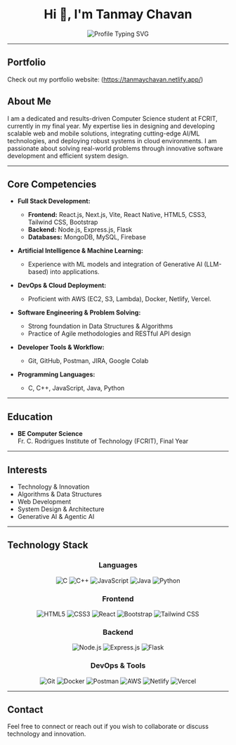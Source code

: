 <h1 align="center">Hi 👋, I'm Tanmay Chavan</h1>

<div align="center">
  <img src="https://readme-typing-svg.herokuapp.com?font=Fira+Code&weight=600&size=28&pause=1000&color=00D9FF&center=true&vCenter=true&width=600&lines=Full+Stack+Developer;Computer+Science+Student;Problem+Solver;AI/ML+Enthusiast" alt="Profile Typing SVG">
</div>

---
## Portfolio
Check out my portfolio website: (https://tanmaychavan.netlify.app/)
## About Me

I am a dedicated and results-driven Computer Science student at FCRIT, currently in my final year. My expertise lies in designing and developing scalable web and mobile solutions, integrating cutting-edge AI/ML technologies, and deploying robust systems in cloud environments. I am passionate about solving real-world problems through innovative software development and efficient system design.

---

## Core Competencies

- **Full Stack Development:**  
  - **Frontend:** React.js, Next.js, Vite, React Native, HTML5, CSS3, Tailwind CSS, Bootstrap  
  - **Backend:** Node.js, Express.js, Flask  
  - **Databases:** MongoDB, MySQL, Firebase

- **Artificial Intelligence & Machine Learning:**  
  - Experience with ML models and integration of Generative AI (LLM-based) into applications.

- **DevOps & Cloud Deployment:**  
  - Proficient with AWS (EC2, S3, Lambda), Docker, Netlify, Vercel.

- **Software Engineering & Problem Solving:**  
  - Strong foundation in Data Structures & Algorithms  
  - Practice of Agile methodologies and RESTful API design

- **Developer Tools & Workflow:**  
  - Git, GitHub, Postman, JIRA, Google Colab

- **Programming Languages:**  
  - C, C++, JavaScript, Java, Python

---

## Education

- **BE Computer Science**  
  Fr. C. Rodrigues Institute of Technology (FCRIT), Final Year

---

## Interests

- Technology & Innovation
- Algorithms & Data Structures
- Web Development
- System Design & Architecture
- Generative AI & Agentic AI

---

## Technology Stack

<div align="center">

### Languages
![C](https://img.shields.io/badge/C-00599C?style=for-the-badge&logo=c&logoColor=white)
![C++](https://img.shields.io/badge/C++-00599C?style=for-the-badge&logo=cplusplus&logoColor=white)
![JavaScript](https://img.shields.io/badge/JavaScript-F7DF1E?style=for-the-badge&logo=javascript&logoColor=black)
![Java](https://img.shields.io/badge/Java-ED8B00?style=for-the-badge&logo=java&logoColor=white)
![Python](https://img.shields.io/badge/Python-3776AB?style=for-the-badge&logo=python&logoColor=white)

### Frontend
![HTML5](https://img.shields.io/badge/HTML5-E34F26?style=for-the-badge&logo=html5&logoColor=white)
![CSS3](https://img.shields.io/badge/CSS3-1572B6?style=for-the-badge&logo=css3&logoColor=white)
![React](https://img.shields.io/badge/React-20232A?style=for-the-badge&logo=react&logoColor=61DAFB)
![Bootstrap](https://img.shields.io/badge/Bootstrap-563D7C?style=for-the-badge&logo=bootstrap&logoColor=white)
![Tailwind CSS](https://img.shields.io/badge/Tailwind_CSS-38B2AC?style=for-the-badge&logo=tailwind-css&logoColor=white)

### Backend
![Node.js](https://img.shields.io/badge/Node.js-43853D?style=for-the-badge&logo=node.js&logoColor=white)
![Express.js](https://img.shields.io/badge/Express.js-404D59?style=for-the-badge&logo=express&logoColor=white)
![Flask](https://img.shields.io/badge/Flask-000000?style=for-the-badge&logo=flask&logoColor=white)

### DevOps & Tools
![Git](https://img.shields.io/badge/Git-F05032?style=for-the-badge&logo=git&logoColor=white)
![Docker](https://img.shields.io/badge/Docker-2496ED?style=for-the-badge&logo=docker&logoColor=white)
![Postman](https://img.shields.io/badge/Postman-FF6C37?style=for-the-badge&logo=postman&logoColor=white)
![AWS](https://img.shields.io/badge/AWS-232F3E?style=for-the-badge&logo=amazon-aws&logoColor=white)
![Netlify](https://img.shields.io/badge/Netlify-00C7B7?style=for-the-badge&logo=netlify&logoColor=white)
![Vercel](https://img.shields.io/badge/Vercel-000000?style=for-the-badge&logo=vercel&logoColor=white)

</div>

---

## Contact

Feel free to connect or reach out if you wish to collaborate or discuss technology and innovation.
